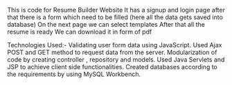 This is code for Resume Builder Website 
It has a signup and login page after that there is a form which need to be filled (here all the data gets saved into database)
On the next page we can select templates
After that all the resume is ready
We can download it in form of pdf

Technologies Used:-
Validating user form data using JavaScript.
Used Ajax POST and GET method to request data from the server.
Modularization of code by creating controller , repository and models.
Used Java Servlets and JSP to achieve client side functionalities. 
Created databases according to the requirements by using MySQL Workbench.

